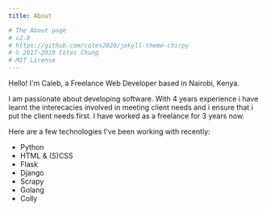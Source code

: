 ```yaml
---
title: About

# The About page
# v2.0
# https://github.com/cotes2020/jekyll-theme-chirpy
# © 2017-2019 Cotes Chung
# MIT License
---
```


Hello! I'm Caleb, a Freelance Web Developer based in Nairobi, Kenya.

I am passionate about developing software. With 4 years experience i have learnt the interecacies involved in meeting client needs and i ensure that i put the client needs first. I have worked as a freelance for 3 years now. 

Here are a few technologies I've been working with recently:

  - Python
  - HTML & (S)CSS
  - Flask
  - Django
  - Scrapy
  - Golang
  - Colly